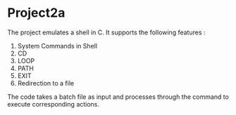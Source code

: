 # Project2a

The project emulates a shell in C. It supports the following features : 

1. System Commands in Shell
2. CD 
3. LOOP
4. PATH 
5. EXIT
6. Redirection to a file


The code takes a batch file as input and processes through the command to execute corresponding actions. 
